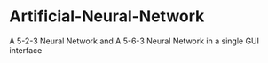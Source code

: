 # Artificial-Neural-Network
A 5-2-3 Neural Network and A 5-6-3 Neural Network in a single GUI interface
